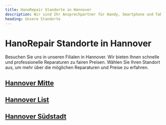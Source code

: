 ```yaml
---
title: HanoRepair Standorte in Hannover
description: Wir sind Ihr Ansprechpartner für Handy, Smartphone und Tablet Reparaturen in Hannover. Wir bieten Ihnen schnelle und professionelle Reparaturen zu fairen Preisen. Besuchen Sie uns in unseren Filialen in Hannover.
heading: Unsere Standorte
---
```


# HanoRepair Standorte in Hannover

Besuchen Sie uns in unseren Filialen in Hannover. Wir bieten Ihnen schnelle und professionelle Reparaturen zu fairen Preisen. Wählen Sie Ihren Standort aus, um mehr über die möglichen Reparaturen und Preise zu erfahren.

## [Hannover Mitte](/standorte/hannover-mitte/)
## [Hannover List](/standorte/hannover-list/)
## [Hannover Südstadt](/standorte/hannover-suedstadt/)